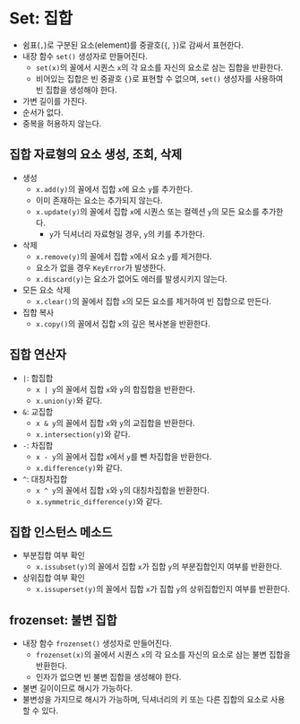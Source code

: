 # Set: 집합

- 쉼표(`,`)로 구분된 요소(element)를 중괄호(`{`, `}`)로 감싸서 표현한다.
- 내장 함수 `set()` 생성자로 만들어진다.
  - `set(x)`의 꼴에서 시퀀스 `x`의 각 요소를 자신의 요소로 삼는 집합을 반환한다.
  - 비어있는 집합은 빈 중괄호 `{}`로 표현할 수 없으며, `set()` 생성자를 사용하여 빈 집합을 생성해야 한다.
- 가변 길이를 가진다.
- 순서가 없다.
- 중복을 허용하지 않는다.

## 집합 자료형의 요소 생성, 조회, 삭제

- 생성
  - `x.add(y)`의 꼴에서 집합 `x`에 요소 `y`를 추가한다.
  - 이미 존재하는 요소는 추가되지 않는다.
  - `x.update(y)`의 꼴에서 집합 `x`에 시퀀스 또는 컬렉션 `y`의 모든 요소를 추가한다.
    - `y`가 딕셔너리 자료형일 경우, `y`의 키를 추가한다.
- 삭제
  - `x.remove(y)`의 꼴에서 집합 `x`에서 요소 `y`를 제거한다.
  - 요소가 없을 경우 `KeyError`가 발생한다.
  - `x.discard(y)`는 요소가 없어도 에러를 발생시키지 않는다.
- 모든 요소 삭제
  - `x.clear()`의 꼴에서 집합 `x`의 모든 요소를 제거하여 빈 집합으로 만든다.
- 집합 복사
  - `x.copy()`의 꼴에서 집합 `x`의 깊은 복사본을 반환한다.

## 집합 연산자

- `|`: 합집합
  - `x | y`의 꼴에서 집합 `x`와 `y`의 합집합을 반환한다.
  - `x.union(y)`와 같다.
- `&`: 교집합
  - `x & y`의 꼴에서 집합 `x`와 `y`의 교집합을 반환한다.
  - `x.intersection(y)`와 같다.
- `-`: 차집합
  - `x - y`의 꼴에서 집합 `x`에서 `y`를 뺀 차집합을 반환한다.
  - `x.difference(y)`와 같다.
- `^`: 대칭차집합
  - `x ^ y`의 꼴에서 집합 `x`와 `y`의 대칭차집합을 반환한다.
  - `x.symmetric_difference(y)`와 같다.

## 집합 인스턴스 메소드

- 부분집합 여부 확인
  - `x.issubset(y)`의 꼴에서 집합 `x`가 집합 `y`의 부분집합인지 여부를 반환한다.
- 상위집합 여부 확인
  - `x.issuperset(y)`의 꼴에서 집합 `x`가 집합 `y`의 상위집합인지 여부를 반환한다.

## frozenset: 불변 집합

- 내장 함수 `frozenset()` 생성자로 만들어진다.
  - `frozenset(x)`의 꼴에서 시퀀스 `x`의 각 요소를 자신의 요소로 삼는 불변 집합을 반환한다.
  - 인자가 없으면 빈 불변 집합을 생성해야 한다.
- 불변 길이이므로 해시가 가능하다.
- 불변성을 가지므로 해시가 가능하며, 딕셔너리의 키 또는 다른 집합의 요소로 사용할 수 있다.
